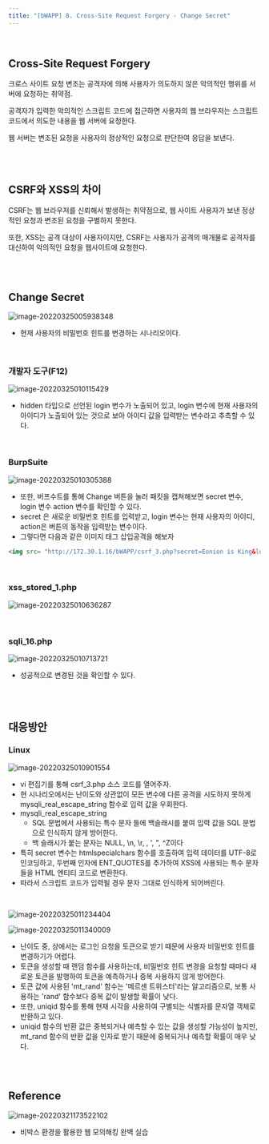 ```yaml
---
title: "[bWAPP] 8. Cross-Site Request Forgery - Change Secret"
---
```


<br>

## Cross-Site Request Forgery

크로스 사이트 요청 변조는 공격자에 의해 사용자가 의도하지 않은 악의적인 행위를 서버에 요청하는 취약점.

공격자가 입력한 악의적인 스크립트 코드에 접근하면 사용자의 웹 브라우저는 스크립트 코드에서 의도한 내용을 웹 서버에 요청한다.

웹 서버는 변조된 요청을 사용자의 정상적인 요청으로 판단한여 응답을 보낸다.

<br><br>

## CSRF와  XSS의 차이

CSRF는 웹 브라우저를 신뢰해서 발생하는 취약점으로, 웹 사이트 사용자가 보낸 정상적인 요청과 변조된 요청을 구별하지 못한다.

또한, XSS는 공격 대상이 사용자이지만, CSRF는 사용자가 공격의 매개물로 공격자를 대신하여 악의적인 요청을 웹사이트에 요청한다.

<br><br>

## Change Secret

![image-20220325005938348](https://raw.githubusercontent.com/EONION-TH3DB/image_repo/main/img/image-20220325005938348.png)

- 현재 사용자의 비밀번호 힌트를 변경하는 시나리오이다.

<br>

### 개발자 도구(F12)

![image-20220325010115429](https://raw.githubusercontent.com/EONION-TH3DB/image_repo/main/img/image-20220325010115429.png)

- hidden 타입으로 선언된 login 변수가 노출되어 있고, login 변수에 현재 사용자의 아이디가 노출되어 있는 것으로 보아 아이디 값을 입력받는 변수라고 추측할 수 있다.

<br>

### BurpSuite

![image-20220325010305388](https://raw.githubusercontent.com/EONION-TH3DB/image_repo/main/img/image-20220325010305388.png)

- 또한, 버프수트를 통해 Change 버튼을 눌러 패킷을 캡쳐해보면 secret 변수, login 변수 action 변수를 확인할 수 있다.
- secret 은 새로운 비밀번호 힌트를 입력받고, login 변수는 현재 사용자의 아이디, action은 버튼의 동작을 입력받는 변수이다.
- 그렇다면 다음과 같은 이미지 태그 삽입공격을 해보자

```html
<img src= "http://172.30.1.16/bWAPP/csrf_3.php?secret=Eonion is King&login=bee&action=change" height= "0" width= "0">
```

<br>

### xss_stored_1.php

![image-20220325010636287](https://raw.githubusercontent.com/EONION-TH3DB/image_repo/main/img/image-20220325010636287.png)

<br>

### sqli_16.php

![image-20220325010713721](https://raw.githubusercontent.com/EONION-TH3DB/image_repo/main/img/image-20220325010713721.png)

- 성공적으로 변경된 것을 확인할 수 있다.

<br>

<br>

## 대응방안

### Linux

![image-20220325010901554](https://raw.githubusercontent.com/EONION-TH3DB/image_repo/main/img/image-20220325010901554.png)

- vi 편집기를 통해 csrf_3.php 소스 코드를 열어주자.
- 현 시나리오에서는 난이도와 상관없이 모든 변수에 다른 공격을 시도하지 못하게 mysqli_real_escape_string 함수로 입력 값을 우회한다.
- mysqli_real_escape_string
  - SQL 문법에서 사용되는 특수 문자 들에 백슬래시를 붙여 입력 값을 SQL 문법으로 인식하지 않게 방어한다. 
  - 백 슬래시가 붙는 문자는 NULL, \n, \r, \, ', ", ^Z이다
- 특히 secret 변수는 htmlspecialchars 함수를 호출하여 입력 데이터를 UTF-8로 인코딩하고, 두번째 인자에 ENT_QUOTES를 추가하여 XSS에 사용되는 특수 문자들을 HTML 엔티티 코드로 변환한다.
- 따라서 스크립트 코드가 입력될 경우 문자 그대로 인식하게 되어버린다.

<BR>

![image-20220325011234404](https://raw.githubusercontent.com/EONION-TH3DB/image_repo/main/img/image-20220325011234404.png)

![image-20220325011340009](https://raw.githubusercontent.com/EONION-TH3DB/image_repo/main/img/image-20220325011340009.png)

- 난이도 중, 상에서는 로그인 요청을 토큰으로 받기 때문에 사용자 비밀번호 힌트를 변경하기가 어렵다.
- 토큰을 생성할 때 랜덤 함수를 사용하는데, 비밀번호 힌트 변경을 요청할 때마다 새로운 토큰을 발행하여 토큰을 예측하거나 중복 사용하지 않게 방어한다.
- 토큰 값에 사용된 'mt_rand' 함수는 '메르센 트위스터'라는 알고리즘으로, 보통 사용하는 'rand' 함수보다 중복 값이 발생할 확률이 낮다.
- 또한, uniqid 함수를 통해 현재 시각을 사용하여 구별되는 식별자를 문자열 객체로 반환하고 있다.
- uniqid 함수의 반환 값은 중복되거나 예측할 수 있는 값을 생성할 가능성이 높지만, mt_rand 함수의 반환 값을 인자로 받기 때문에 중복되거나 예측할 확률이 매우 낮다.

<br>

<br>

## Reference

![image-20220321173522102](https://raw.githubusercontent.com/EONION-TH3DB/image_repo/main/img/image-20220321173522102.png)

- 비박스 환경을 활용한 웹 모의해킹 완벽 실습
